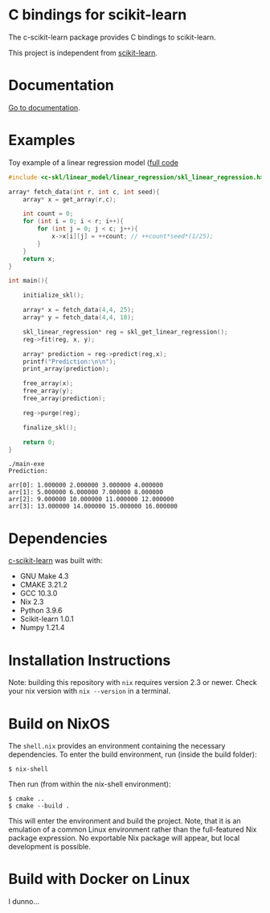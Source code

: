 # C bindings for scikit-learn

The c-scikit-learn package provides C bindings to scikit-learn.

This project is independent from [scikit-learn](https://scikit-learn.org/stable/).

# Documentation

[Go to documentation](https://github.com/Josemarialanda/C-wrapper-scikitlearn/blob/master/DOCUMENTATION.md).

# Examples

Toy example of a linear regression model ([full code](https://github.com/Josemarialanda/c-scikit-learn/blob/master/test-exe/main.c)

```c
#include <c-skl/linear_model/linear_regression/skl_linear_regression.h>

array* fetch_data(int r, int c, int seed){
    array* x = get_array(r,c);

    int count = 0;
    for (int i = 0; i < r; i++){
        for (int j = 0; j < c; j++){
            x->x[i][j] = ++count; // ++count*seed*(1/25);
        }
    }
    return x;
}

int main(){

    initialize_skl();

    array* x = fetch_data(4,4, 25);
    array* y = fetch_data(4,4, 18);

    skl_linear_regression* reg = skl_get_linear_regression();
    reg->fit(reg, x, y);

    array* prediction = reg->predict(reg,x);
    printf("Prediction:\n\n");
    print_array(prediction);

    free_array(x);
    free_array(y);
    free_array(prediction);

    reg->purge(reg);

    finalize_skl();

    return 0;
}
```

```
./main-exe
Prediction:

arr[0]: 1.000000 2.000000 3.000000 4.000000
arr[1]: 5.000000 6.000000 7.000000 8.000000
arr[2]: 9.000000 10.000000 11.000000 12.000000
arr[3]: 13.000000 14.000000 15.000000 16.000000
```

# Dependencies

[c-scikit-learn](https://github.com/Josemarialanda/c-scikit-learn) was built with:

* GNU Make 4.3
* CMAKE 3.21.2
* GCC 10.3.0
* Nix 2.3
* Python 3.9.6
* Scikit-learn 1.0.1
* Numpy 1.21.4

# Installation Instructions

Note: building this repository with `nix` requires version 2.3 or newer. Check your nix version with `nix --version` in a terminal.

# Build on NixOS

The `shell.nix` provides an environment containing the necessary dependencies. To enter the build environment, run (inside the build folder):

```
$ nix-shell
```

Then run (from within the nix-shell environment):

```
$ cmake ..
$ cmake --build .
```

This will enter the environment and build the project. Note, that it is an emulation of a common Linux
environment rather than the full-featured Nix package expression. No exportable Nix package will appear,
but local development is possible.

# Build with Docker on Linux

I dunno...
